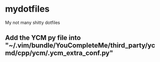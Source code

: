 # mydotfiles
My not many shitty dotfiles

## Add the YCM py file into "~/.vim/bundle/YouCompleteMe/third_party/ycmd/cpp/ycm/.ycm_extra_conf.py"

